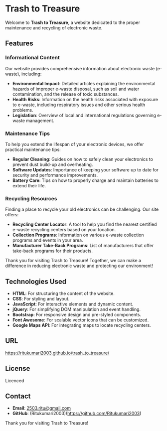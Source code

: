 # Trash to Treasure

Welcome to **Trash to Treasure**, a website dedicated to the proper maintenance and recycling of electronic waste.

## Features

### Informational Content

Our website provides comprehensive information about electronic waste (e-waste), including:

- **Environmental Impact**: Detailed articles explaining the environmental hazards of improper e-waste disposal, such as soil and water contamination, and the release of toxic substances.
- **Health Risks**: Information on the health risks associated with exposure to e-waste, including respiratory issues and other serious health problems.
- **Legislation**: Overview of local and international regulations governing e-waste management.

### Maintenance Tips

To help you extend the lifespan of your electronic devices, we offer practical maintenance tips:

- **Regular Cleaning**: Guides on how to safely clean your electronics to prevent dust build-up and overheating.
- **Software Updates**: Importance of keeping your software up to date for security and performance improvements.
- **Battery Care**: Tips on how to properly charge and maintain batteries to extend their life.

### Recycling Resources

Finding a place to recycle your old electronics can be challenging. Our site offers:

- **Recycling Center Locator**: A tool to help you find the nearest certified e-waste recycling centers based on your location.
- **Collection Programs**: Information on various e-waste collection programs and events in your area.
- **Manufacturer Take-Back Programs**: List of manufacturers that offer take-back programs for their products.

Thank you for visiting Trash to Treasure! Together, we can make a difference in reducing electronic waste and protecting our environment!

## Technologies Used

- **HTML**: For structuring the content of the website.
- **CSS**: For styling and layout.
- **JavaScript**: For interactive elements and dynamic content.
- **jQuery**: For simplifying DOM manipulation and event handling.
- **Bootstrap**: For responsive design and pre-styled components.
- **Font Awesome**: For scalable vector icons that can be customized.
- **Google Maps API**: For integrating maps to locate recycling centers.

## URL
https://ritukumari2003.github.io/trash_to_treasure/

## License
Licenced

## Contact

- **Email**: 2503.ritu@gmail.com
- **GitHub**: (Ritukumari2003)(https://github.com/Ritukumari2003)

Thank you for visiting Trash to Treasure!
